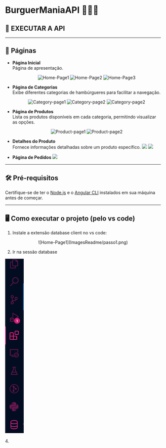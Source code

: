 # BurguerManiaAPI 🍔🍔🍔

## 📖 EXECUTAR A API

---

## 🚀 Páginas

- **Página Inicial**  
  Página de apresentação.
  <div align="center">

  ![Home-Page1](img/Home-Page.png)
  ![Home-Page2](/img/home-page-2.png)
  ![Home-Page3](/img/home-page-3.png)

  </div>

- **Página de Categorias**  
  Exibe diferentes categorias de hambúrgueres para facilitar a navegação.

    <div align="center">

  ![Category-page1](/img/category-page.png)
  ![Category-page2](/img/category-page-2.png)
   ![Category-page2](/img/category-page-3.png)

  </div>



- **Página de Produtos**  
  Lista os produtos disponíveis em cada categoria, permitindo visualizar as opções.

  <div align="center">

  ![Product-page1](/img/product-page.png)
  ![Product-page2](/img/product-page-2.png)

  </div>


- **Detalhes do Produto**  
  Fornece informações detalhadas sobre um produto específico.
      <img src="/img/details-page.png">
      <img src="/img/details-page-2.png">

- **Página de Pedidos**
  <img src="/img/order-page.png">


---

## 🛠️ Pré-requisitos

Certifique-se de ter o [Node.js](https://nodejs.org/) e o [Angular CLI](https://angular.io/cli) instalados em sua máquina antes de começar.

---

## 🖥️ Como executar o projeto (pelo vs code)

1. Instale a extensão database client no vs code:
  <div align="center">
  ![Home-Page1](ImagesReadme/passo1.png)
  </div>
  
2. Ir na sessão database
   <div align="center">
  ![Home-Page1](ImagesReadme/passo2.png)
  </div>
4. 



